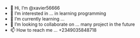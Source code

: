 - 👋 Hi, I’m @xavier56666
- 👀 I’m interested in ... in learning programming
- 🌱 I’m currently learning ...
- 💞️ I’m looking to collaborate on ... many project in the future
- 📫 How to reach me ... +2349035848718

<!---
xavier56666/xavier56666 is a ✨ special ✨ repository because its `README.md` (this file) appears on your GitHub profile.
You can click the Preview link to take a look at your changes.
--->
